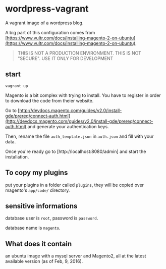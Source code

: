 # wordpress-vagrant
A vagrant image of a wordpress blog. 

A big part of this configuration comes from [https://www.vultr.com/docs/installing-magento-2-on-ubuntu](https://www.vultr.com/docs/installing-magento-2-on-ubuntu).

> THIS IS NOT A PRODUCTION ENVIRONMENT. THIS IS NOT "SECURE". USE IT ONLY FOR DEVELOPMENT

## start 

```
vagrant up 
```

Magento is a bit complex with trying to install. You have to register in order to download the code from theier website. 

Go to [http://devdocs.magento.com/guides/v2.0/install-gde/prereq/connect-auth.html](http://devdocs.magento.com/guides/v2.0/install-gde/prereq/connect-auth.html) and generate your authentication keys. 

Then, rename the file `auth_template.json` in `auth.json` and fill with your data. 

Once you're ready go to [http://localhost:8080/admin] and start the installation.  

## To copy my plugins

put your plugins in a folder called `plugins`, they will be copied over magento's `app/code/` directory. 

## sensitive informations 

database user is `root`, password is `password`. 

database name is `magento`. 

## What does it contain 

an ubuntu image with a mysql server and Magento2, all at the latest available version (as of Feb, 9, 2016). 

